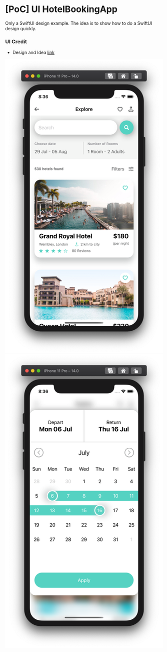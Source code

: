 # [PoC] UI HotelBookingApp

Only a SwiftUI design example. The idea is to show how to do a SwiftUI design quickly.


### UI Credit
- Design and Idea [link](https://github.com/mitesh77/Best-Flutter-UI-Templates)


![Image](images/HomeScreen.png)
![Image](images/CalendarScreen.png)
